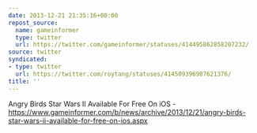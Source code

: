 ```yaml
---
date: 2013-12-21 21:35:16+00:00
repost_source:
  name: gameinformer
  type: twitter
  url: https://twitter.com/gameinformer/statuses/414495862858207232/
source: twitter
syndicated:
- type: twitter
  url: https://twitter.com/roytang/statuses/414509396987621376/
title: ''
---
```


Angry Birds Star Wars II Available For Free On iOS - https://www.gameinformer.com/b/news/archive/2013/12/21/angry-birds-star-wars-ii-available-for-free-on-ios.aspx